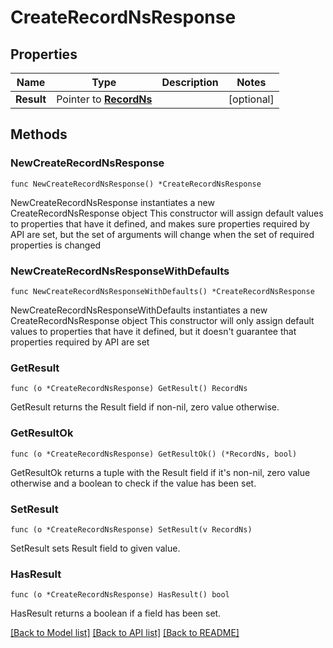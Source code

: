 # CreateRecordNsResponse

## Properties

Name | Type | Description | Notes
------------ | ------------- | ------------- | -------------
**Result** | Pointer to [**RecordNs**](RecordNs.md) |  | [optional] 

## Methods

### NewCreateRecordNsResponse

`func NewCreateRecordNsResponse() *CreateRecordNsResponse`

NewCreateRecordNsResponse instantiates a new CreateRecordNsResponse object
This constructor will assign default values to properties that have it defined,
and makes sure properties required by API are set, but the set of arguments
will change when the set of required properties is changed

### NewCreateRecordNsResponseWithDefaults

`func NewCreateRecordNsResponseWithDefaults() *CreateRecordNsResponse`

NewCreateRecordNsResponseWithDefaults instantiates a new CreateRecordNsResponse object
This constructor will only assign default values to properties that have it defined,
but it doesn't guarantee that properties required by API are set

### GetResult

`func (o *CreateRecordNsResponse) GetResult() RecordNs`

GetResult returns the Result field if non-nil, zero value otherwise.

### GetResultOk

`func (o *CreateRecordNsResponse) GetResultOk() (*RecordNs, bool)`

GetResultOk returns a tuple with the Result field if it's non-nil, zero value otherwise
and a boolean to check if the value has been set.

### SetResult

`func (o *CreateRecordNsResponse) SetResult(v RecordNs)`

SetResult sets Result field to given value.

### HasResult

`func (o *CreateRecordNsResponse) HasResult() bool`

HasResult returns a boolean if a field has been set.


[[Back to Model list]](../README.md#documentation-for-models) [[Back to API list]](../README.md#documentation-for-api-endpoints) [[Back to README]](../README.md)


